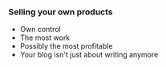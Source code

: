 

### Selling your own products

- Own control
- The most work
- Possibly the most profitable
- Your blog isn't just about writing anymore
